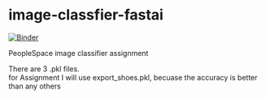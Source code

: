 # image-classfier-fastai

[![Binder](https://mybinder.org/badge_logo.svg)](https://mybinder.org/v2/gh/SangRyul/image-classfier-fastai/HEAD)

PeopleSpace image classifier assignment

There are 3 .pkl files.  
for Assignment I will use export_shoes.pkl, becuase the accuracy is better than any others